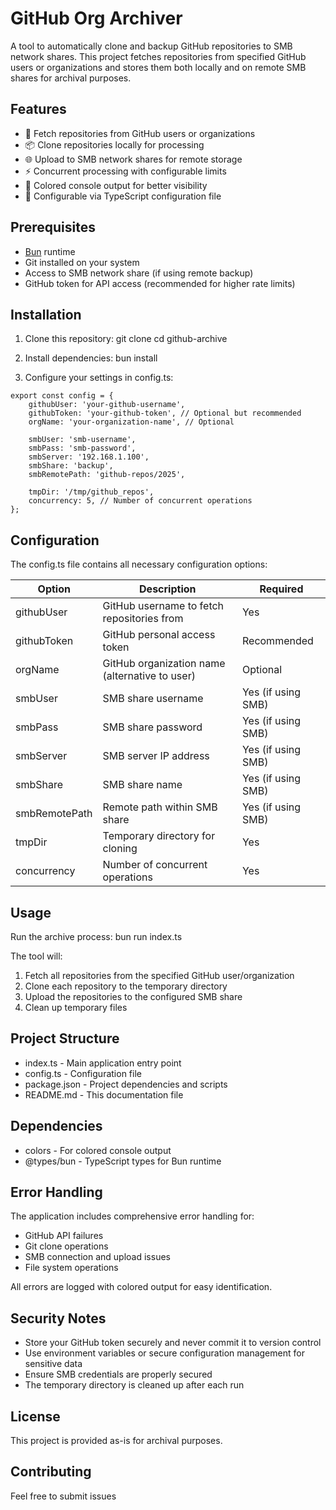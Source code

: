# GitHub Org Archiver

A tool to automatically clone and backup GitHub repositories to SMB network shares. This project fetches repositories from specified GitHub users or organizations and stores them both locally and on remote SMB shares for archival purposes.

## Features

- 🔄 Fetch repositories from GitHub users or organizations
- 📦 Clone repositories locally for processing
- 🌐 Upload to SMB network shares for remote storage
- ⚡ Concurrent processing with configurable limits
- 🎨 Colored console output for better visibility
- 🔧 Configurable via TypeScript configuration file

## Prerequisites

- [Bun](https://bun.sh/) runtime
- Git installed on your system
- Access to SMB network share (if using remote backup)
- GitHub token for API access (recommended for higher rate limits)

## Installation

1.  Clone this repository:
    git clone <repository-url>
    cd github-archive

2.  Install dependencies:
    bun install

3.  Configure your settings in config.ts:

```
export const config = {
    githubUser: 'your-github-username',
    githubToken: 'your-github-token', // Optional but recommended
    orgName: 'your-organization-name', // Optional

    smbUser: 'smb-username',
    smbPass: 'smb-password',
    smbServer: '192.168.1.100',
    smbShare: 'backup',
    smbRemotePath: 'github-repos/2025',

    tmpDir: '/tmp/github_repos',
    concurrency: 5, // Number of concurrent operations
};
```

## Configuration

The config.ts file contains all necessary configuration options:

| Option        | Description                                    | Required           |
| ------------- | ---------------------------------------------- | ------------------ |
| githubUser    | GitHub username to fetch repositories from     | Yes                |
| githubToken   | GitHub personal access token                   | Recommended        |
| orgName       | GitHub organization name (alternative to user) | Optional           |
| smbUser       | SMB share username                             | Yes (if using SMB) |
| smbPass       | SMB share password                             | Yes (if using SMB) |
| smbServer     | SMB server IP address                          | Yes (if using SMB) |
| smbShare      | SMB share name                                 | Yes (if using SMB) |
| smbRemotePath | Remote path within SMB share                   | Yes (if using SMB) |
| tmpDir        | Temporary directory for cloning                | Yes                |
| concurrency   | Number of concurrent operations                | Yes                |

## Usage

Run the archive process:
bun run index.ts

The tool will:

1. Fetch all repositories from the specified GitHub user/organization
2. Clone each repository to the temporary directory
3. Upload the repositories to the configured SMB share
4. Clean up temporary files

## Project Structure

- index.ts - Main application entry point
- config.ts - Configuration file
- package.json - Project dependencies and scripts
- README.md - This documentation file

## Dependencies

- colors - For colored console output
- @types/bun - TypeScript types for Bun runtime

## Error Handling

The application includes comprehensive error handling for:

- GitHub API failures
- Git clone operations
- SMB connection and upload issues
- File system operations

All errors are logged with colored output for easy identification.

## Security Notes

- Store your GitHub token securely and never commit it to version control
- Use environment variables or secure configuration management for sensitive data
- Ensure SMB credentials are properly secured
- The temporary directory is cleaned up after each run

## License

This project is provided as-is for archival purposes.

## Contributing

Feel free to submit issues

